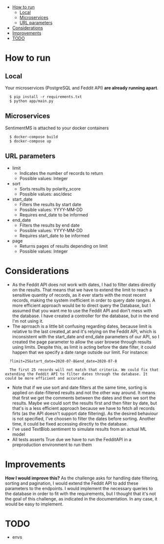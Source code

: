 - [How to run](#how-to-run)
  - [Local](#local)
  - [Microservices](#microservices)
  - [URL parameters](#url-parameters)
- [Considerations](#considerations)
- [Improvements](#improvements)
- [TODO](#todo)


# How to run

## Local

Your microservices (PostgreSQL and Feddit API) **are already running apart**.

```
  $ pip install -r requirements.txt
  $ python app/main.py
```

## Microservices

SentimentMS is attached to your docker containers

```
  $ docker-compose build
  $ docker-compose up
```

## URL parameters

* limit
  * Indicates the number of records to return
  * Possible values: Integer
* sort
  * Sorts results by polarity_score
  * Possible values: asc/desc
* start_date
  * Filters the results by start date
  * Possible values: YYYY-MM-DD
  * Requires end_date to be informed
* end_date
  * Filters the results by end date
  * Possible values: YYYY-MM-DD
  * Requires start_date to be informed
* page
  * Returns pages of results depending on limit
  * Possible values: Integer


# Considerations

- As the Feddit API does not work with dates, I had to filter dates directly on the results. That means that we have 
  to extend the limit to reach a sensitive quantity of records, as it ever starts with the most recent records, making the system inefficient in order to query date ranges. A more efficient approach would be to direct query the Database, but I assumed that you want me to use the Feddit API and don't mess with the database. I have created a controller for the database, but in the end I'm not using it.
- The aprroach is a little bit confusing regarding dates, because limit is relative to the last created_at and it's relying on the Feddit API, which is inconsistent with the start_date and end_date parameters of our API, so I created the page parameter to allow the user browse through results using limits. Despite this, as limit is acting before the date filter, it could happen that we specify a date range outside our limit. For instance:
```
  ?limit=25&start_date=2020-07-8&end_date=2020-07-8
  
  The first 25 records will not match that criteria. We could fix that extending the Feddit API to filter dates through the database. It could be more efficient and accurate.
```
  
- Note that if we use sort and date filters at the same time, sorting is applied on date-filtered results and not the other way around. It means that first we get the comments between the dates and then we sort the results. Maybe we could sort the results first and then filter by date, but that's is a less efficient approach because we have to fetch all records firts (as the API doesn't support date filtering). As the desired behaviour is not specified, I've choosen to filter the dates before sorting. Another time, it could be fixed accessing directly to the database.
- I've used TextBlob.sentiment to simulate results from an actual ML model
- All tests asserts True due we have to run the FedditAPI in a preproduction environment to run them


# Improvements

**How I would improve this?** 
  As the challenge asks for handling date filtering, sorting and pagination, I would extend the Feddit API to add these parameters to the endpoints. I would implement the necessary queries to the database in order to fit with the requirements, but I thought that it's not the goal of this challenge, as indicated in the documentation. In any case, it would be easy to implement.

# TODO

* envs